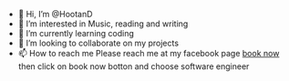 - 👋 Hi, I’m @HootanD
- 👀 I’m interested in Music, reading and writing
- 🌱 I’m currently learning coding
- 💞️ I’m looking to collaborate on my projects
- 📫 How to reach me Please reach me at my facebook page [book now](https://www.facebook.com/everlastingfairytaletranslatorsandinterpreters)
then click on book now botton and choose software engineer 
<!---HootanD/github.io-UltimateChallange- is a ✨ special ✨ repository because its `README.md` (this file) appears on your GitHub profile.
You can click the Preview link to take a look at your changes.
--->
